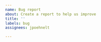 ```yaml
---
name: Bug report
about: Create a report to help us improve
title: ''
labels: bug
assignees: jpoehnelt

---
```



